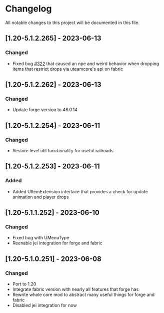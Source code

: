 # Changelog
All notable changes to this project will be documented in this file.

## [1.20-5.1.2.265] - 2023-06-13
### Changed
 - Fixed bug [#322](https://github.com/MC-U-Team/U-Team-Core/issues/322) that caused an npe and weird behavior when dropping items that restrict drops via uteamcore's api on fabric

## [1.20-5.1.2.262] - 2023-06-13
### Changed
 - Update forge version to 46.0.14

## [1.20-5.1.2.254] - 2023-06-11
### Changed
 - Restore level util functionality for useful railroads

## [1.20-5.1.2.253] - 2023-06-11
### Added
 - Added UItemExtension interface that provides a check for update animation and player drops

## [1.20-5.1.1.252] - 2023-06-10
### Changed
 - Fixed bug with UMenuType
 - Reenable jei integration for forge and fabric

## [1.20-5.1.0.251] - 2023-06-08
### Changed
 - Port to 1.20
 - Integrate fabric version with nearly all features that forge has
 - Rewrite whole core mod to abstract many useful things for forge and fabric
 - Disabled jei integration for now